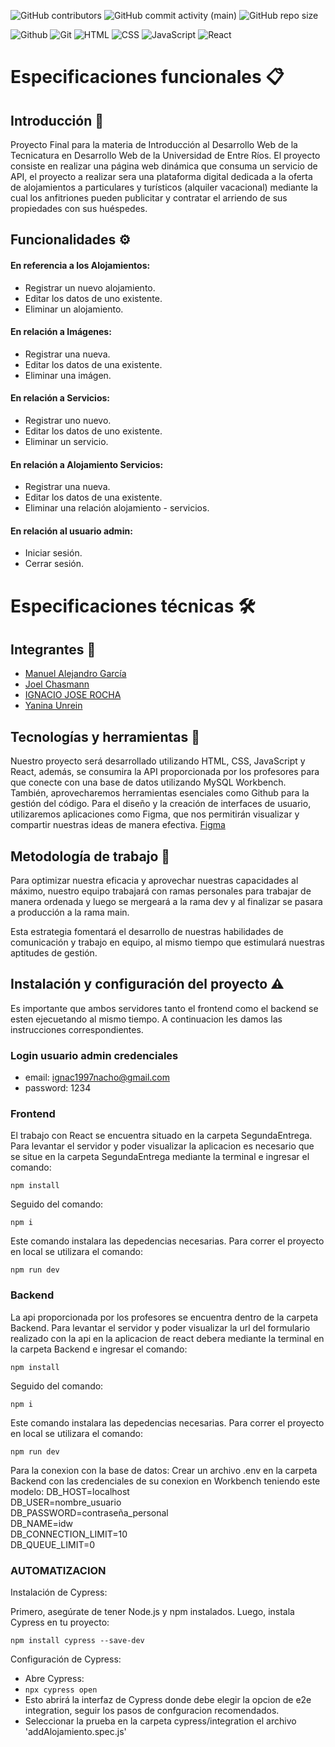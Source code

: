 ![GitHub contributors](https://img.shields.io/github/contributors/Manuelgarcia1/TP-dise-oweb?style=plastic&label=Colaboradores&labelColor=transparent&color=green)
![GitHub commit activity (main)](https://img.shields.io/github/commit-activity/t/Manuelgarcia1/TP-dise-oweb/main?style=plastic&label=main%20commits&color=yellow)
![GitHub repo size](https://img.shields.io/github/repo-size/Manuelgarcia1/TP-dise-oweb?style=plastic&label=tama%C3%B1o&color=%234d3636)


![Github](https://img.shields.io/badge/Github-%23181717?style=for-the-badge&logo=github&logoColor=white)
![Git](https://img.shields.io/badge/git-%23F05033.svg?style=for-the-badge&logo=git&logoColor=white)
![HTML](https://img.shields.io/badge/HTML5-E34F26?style=for-the-badge&logo=html5&logoColor=white)
![CSS](https://img.shields.io/badge/CSS3-1572B6?style=for-the-badge&logo=css3&logoColor=white)
![JavaScript](https://img.shields.io/badge/JavaScript-F7DF1E?style=for-the-badge&logo=javascript&logoColor=black)
![React](https://img.shields.io/badge/react-%2320232a.svg?style=for-the-badge&logo=react&logoColor=%2361DAFB)


# Especificaciones funcionales :clipboard:


## Introducción 🌟
Proyecto Final para la materia de Introducción al Desarrollo Web de la Tecnicatura en Desarrollo Web de la Universidad de Entre Ríos. El proyecto consiste en realizar una página web dinámica que consuma un servicio de API, el proyecto a realizar sera una plataforma digital dedicada a la oferta de alojamientos a particulares y turísticos (alquiler vacacional) mediante la cual los anfitriones pueden publicitar y contratar el arriendo de sus propiedades con sus huéspedes.


## Funcionalidades :gear:
#### En referencia a los Alojamientos:
- Registrar un nuevo alojamiento.
- Editar los datos de uno existente.
- Eliminar un alojamiento.
#### En relación a Imágenes:
- Registrar una nueva.
- Editar los datos de una existente.
- Eliminar una imágen.
#### En relación a Servicios:
- Registrar uno nuevo.
- Editar los datos de uno existente.
- Eliminar un servicio.
#### En relación a Alojamiento Servicios:
- Registrar una nueva.
- Editar los datos de una existente.
- Eliminar una relación alojamiento - servicios.
#### En relación al usuario admin:
- Iniciar sesión.
- Cerrar sesión.

# Especificaciones técnicas 🛠️

## Integrantes 👥
- [Manuel Alejandro García](https://github.com/Manuelgarcia1)
- [Joel Chasmann](https://github.com/ChasmannJoel)
- [IGNACIO JOSE ROCHA](https://github.com/ignacio-Jose-Rocha)
- [Yanina Unrein](https://github.com/Yanina-Unrein)

 
## Tecnologías y herramientas 🚀

Nuestro proyecto será desarrollado utilizando HTML, CSS, JavaScript y React, además, se consumira la API proporcionada por los profesores para que conecte con una base de datos utilizando MySQL Workbench. También, aprovecharemos herramientas esenciales como Github para la gestión del código. Para el diseño y la creación de interfaces de usuario, utilizaremos aplicaciones como Figma, que nos permitirán visualizar y compartir nuestras ideas de manera efectiva.
[Figma](https://www.figma.com/file/Ou9J8RxD93kXtFHnGAsD3b/Proyecto-Web?type=design&node-id=0%3A1&mode=design&t=gbqU1NRnPoEgd9ia-1)

## Metodología de trabajo 🔄

Para optimizar nuestra eficacia y aprovechar nuestras capacidades al máximo, nuestro equipo trabajará con ramas personales para trabajar de manera ordenada y luego se mergeará a la rama dev y al finalizar se pasara a producción a la rama main.

Esta estrategia fomentará el desarrollo de nuestras habilidades de comunicación y trabajo en equipo, al mismo tiempo que estimulará nuestras aptitudes de gestión.


## Instalación y configuración del proyecto ⚠️

Es importante que ambos servidores tanto el frontend como el backend se esten ejecuetando al mismo tiempo.
A continuacion les damos las instrucciones correspondientes.

### Login usuario admin credenciales
- email: ignac1997nacho@gmail.com
- password: 1234


### Frontend

El trabajo con React se encuentra situado en la carpeta SegundaEntrega.
Para levantar el servidor y poder visualizar la aplicacion es necesario que se situe en la carpeta SegundaEntrega mediante la terminal e ingresar el comando:

```npm install```

Seguido del comando:

```npm i```

Este comando instalara las depedencias necesarias.
Para correr el proyecto en local se utilizara el comando: 

```npm run dev```



### Backend
La api proporcionada por los profesores se encuentra dentro de la carpeta Backend.
Para levantar el servidor y poder visualizar la url del formulario realizado con la api en la aplicacion de react debera mediante la terminal en la carpeta Backend e ingresar el comando:

```npm install```


Seguido del comando:

```npm i```

Este comando instalara las depedencias necesarias.
Para correr el proyecto en local se utilizara el comando: 

```npm run dev```


Para la conexion con la base de datos: 
Crear un archivo .env en la carpeta Backend con las credenciales de su conexion en Workbench teniendo este modelo:
DB_HOST=localhost  
DB_USER=nombre_usuario  
DB_PASSWORD=contraseña_personal  
DB_NAME=idw  
DB_CONNECTION_LIMIT=10  
DB_QUEUE_LIMIT=0  

### AUTOMATIZACION 

Instalación de Cypress:

Primero, asegúrate de tener Node.js y npm instalados. Luego, instala Cypress en tu proyecto:

```npm install cypress --save-dev```  

Configuración de Cypress:

- Abre Cypress:  
- ```npx cypress open```  
- Esto abrirá la interfaz de Cypress donde debe elegir la opcion de e2e integration, seguir los pasos de confguracion recomendados. 
- Seleccionar la prueba en la carpeta cypress/integration el archivo 'addAlojamiento.spec.js'

